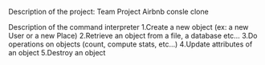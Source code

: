 Description of the project:
Team Project Airbnb consle clone

Description of the command interpreter
1.Create a new object (ex: a new User or a new Place)
2.Retrieve an object from a file, a database etc…
3.Do operations on objects (count, compute stats, etc…)
4.Update attributes of an object
5.Destroy an object
